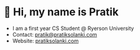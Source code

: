 # 👋 Hi, my name is Pratik

- I am a first year CS Student @ Ryerson University
- Contact: [pratik@pratiksolanki.com](pratik@pratiksolanki.com)
- Website: [pratiksolanki.com](https://www.pratiksolanki.com/)
